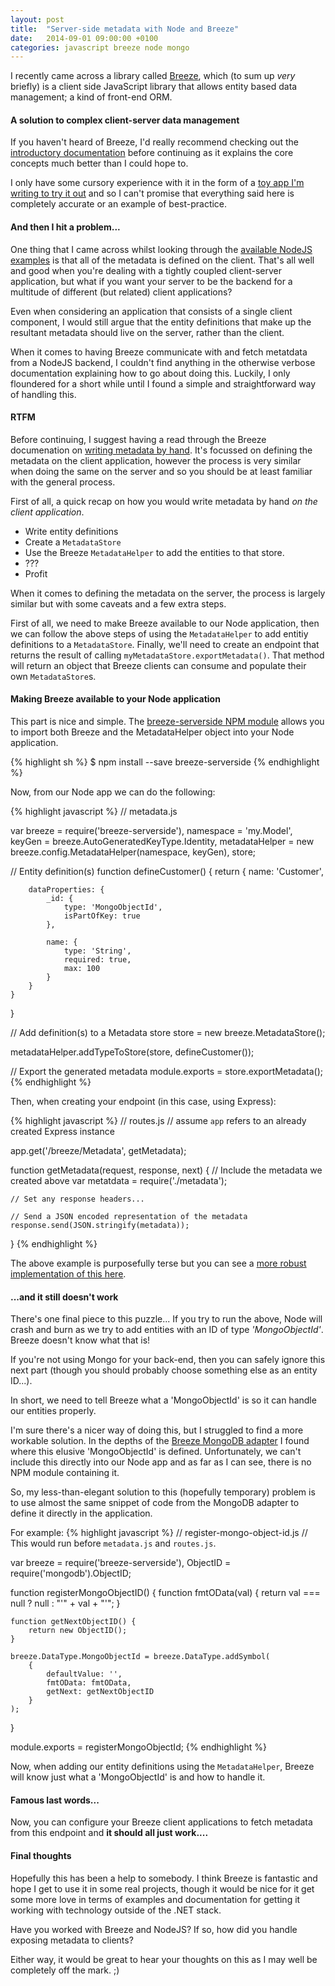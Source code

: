 ```yaml
---
layout: post
title:  "Server-side metadata with Node and Breeze"
date:   2014-09-01 09:00:00 +0100
categories: javascript breeze node mongo
---
```

I recently came across a library called [Breeze](http://www.breezejs.com/), which (to sum up *very* briefly) is a client side JavaScript library that allows entity based data management; a kind of front-end ORM.

#### A solution to complex client-server data management

If you haven't heard of Breeze, I'd really recommend checking out the [introductory documentation](http://www.breezejs.com/documentation/introduction) before continuing as it explains the core concepts much better than I could hope to.

I only have some cursory experience with it in the form of a [toy app I'm writing to try it out](https://github.com/TomSeldon/handbrake-preset-manager) and so I can't promise that everything said here is completely accurate or an example of best-practice.

#### And then I hit a problem...

One thing that I came across whilst looking through the [available NodeJS examples](https://github.com/Breeze/breeze.js.samples/tree/master/node) is that all of the metadata is defined on the client. That's all well and good when you're dealing with a tightly coupled client-server application, but what if you want your server to be the backend for a multitude of different (but related) client applications?

Even when considering an application that consists of a single client component, I would still argue that the entity definitions that make up the resultant metadata should live on the server, rather than the client.

When it comes to having Breeze communicate with and fetch metatdata from a NodeJS backend, I couldn't find anything in the otherwise verbose documentation explaining how to go about doing this. Luckily, I only floundered for a short while until I found a simple and straightforward way of handling this.

#### RTFM

Before continuing, I suggest having a read through the Breeze documenation on [writing metadata by hand](http://www.breezejs.com/documentation/metadata-by-hand). It's focussed on defining the metadata on the client application, however the process is very similar when doing the same on the server and so you should be at least familiar with the general process.

First of all, a quick recap on how you would write metadata by hand *on the client application*.

* Write entity definitions
* Create a `MetadataStore`
* Use the Breeze `MetadataHelper` to add the entities to that store.
* ???
* Profit

When it comes to defining the metadata on the server, the process is largely similar but with some caveats and a few extra steps.

First of all, we need to make Breeze available to our Node application, then we can follow the above steps of using the `MetadataHelper` to add entitiy definitions to a `MetadataStore`. Finally, we'll need to create an endpoint that returns the result of calling `myMetadataStore.exportMetadata()`. That method will return an object that Breeze clients can consume and populate their own `MetadataStore`s.

#### Making Breeze available to your Node application

This part is nice and simple. The [breeze-serverside NPM module](https://www.npmjs.org/package/breeze-serverside) allows you to import both Breeze and the MetadataHelper object into your Node application.

{% highlight sh %}
$ npm install --save breeze-serverside
{% endhighlight %}

Now, from our Node app we can do the following:

{% highlight javascript %}
// metadata.js

var breeze = require('breeze-serverside'),
    namespace = 'my.Model',
    keyGen = breeze.AutoGeneratedKeyType.Identity,
    metadataHelper = new breeze.config.MetadataHelper(namespace, keyGen),
    store;
    

// Entity definition(s)
function defineCustomer() {
    return {
    	name: 'Customer',
        
        dataProperties: {
        	_id: {
            	type: 'MongoObjectId',
                isPartOfKey: true
            },
            
            name: {
            	type: 'String',
                required: true,
                max: 100
            }
        }    
    }
}

// Add definition(s) to a Metadata store
store = new breeze.MetadataStore();

metadataHelper.addTypeToStore(store, defineCustomer());

// Export the generated metadata
module.exports = store.exportMetadata();
{% endhighlight %}

Then, when creating your endpoint (in this case, using Express):

{% highlight javascript %}
// routes.js
// assume `app` refers to an already created Express instance

app.get('/breeze/Metadata', getMetadata);

function getMetadata(request, response, next) {
    // Include the metadata we created above
    var metatdata = require('./metadata');
    
    // Set any response headers...
    
    // Send a JSON encoded representation of the metadata
    response.send(JSON.stringify(metadata));
}
{% endhighlight %}

The above example is purposefully terse but you can see a [more robust implementation of this here](https://github.com/TomSeldon/handbrake-preset-manager/tree/blog-post-example/backend).

#### ...and it still doesn't work

There's one final piece to this puzzle... If you try to run the above, Node will crash and burn as we try to add entities with an ID of type *'MongoObjectId'*. Breeze doesn't know what that is!

If you're not using Mongo for your back-end, then you can safely ignore this next part (though you should probably choose something else as an entity ID...).

In short, we need to tell Breeze what a 'MongoObjectId' is so it can handle our entities properly.

I'm sure there's a nicer way of doing this, but I struggled to find a more workable solution. In the depths of the [Breeze MongoDB adapter](https://github.com/Breeze/breeze.js.bower/blob/master/adapters/breeze.dataService.mongo.js#L29) I found where this elusive 'MongoObjectId' is defined. Unfortunately, we can't include this directly into our Node app and as far as I can see, there is no NPM module containing it.

So, my less-than-elegant solution to this (hopefully temporary) problem is to use almost the same snippet of code from the MongoDB adapter to define it directly in the application.

For example:
{% highlight javascript %}
// register-mongo-object-id.js
// This would run before `metadata.js` and `routes.js`.

var breeze = require('breeze-serverside'),
    ObjectID = require('mongodb').ObjectID;
    
function registerMongoObjectID() {
    function fmtOData(val) {
        return val === null ? null : "'" + val + "'";
    }

    function getNextObjectID() {
        return new ObjectID();
    }

    breeze.DataType.MongoObjectId = breeze.DataType.addSymbol(
        {
            defaultValue: '',
            fmtOData: fmtOData,
            getNext: getNextObjectID
        }
    );
}

module.exports = registerMongoObjectId;
{% endhighlight %}

Now, when adding our entity definitions using the `MetadataHelper`, Breeze will know just what a 'MongoObjectId' is and how to handle it.

#### Famous last words...

Now, you can configure your Breeze client applications to fetch metadata from this endpoint and **it should all just work....**

#### Final thoughts

Hopefully this has been a help to somebody. I think Breeze is fantastic and hope I get to use it in some real projects, though it would be nice for it get some more love in terms of examples and documentation for getting it working with technology outside of the .NET stack.

Have you worked with Breeze and NodeJS? If so, how did you handle exposing metadata to clients?

Either way, it would be great to hear your thoughts on this as I may well be completely off the mark. ;)
